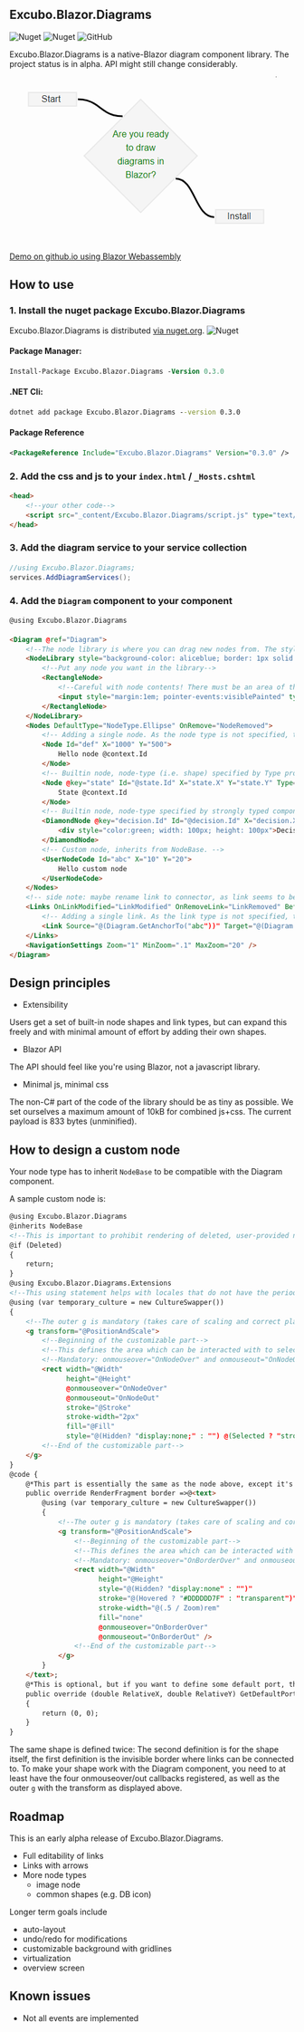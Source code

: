 ## Excubo.Blazor.Diagrams

![Nuget](https://img.shields.io/nuget/v/Excubo.Blazor.Diagrams)
![Nuget](https://img.shields.io/nuget/dt/Excubo.Blazor.Diagrams)
![GitHub](https://img.shields.io/github/license/excubo-ag/Blazor.Diagrams)

Excubo.Blazor.Diagrams is a native-Blazor diagram component library. The project status is in alpha. API might still change considerably.

![Ready to install?](screenshot.png)

[Demo on github.io using Blazor Webassembly](https://excubo-ag.github.io/Blazor.Diagrams/)

## How to use

### 1. Install the nuget package Excubo.Blazor.Diagrams

Excubo.Blazor.Diagrams is distributed [via nuget.org](https://www.nuget.org/packages/Excubo.Blazor.Diagrams/).
![Nuget](https://img.shields.io/nuget/v/Excubo.Blazor.Diagrams)

#### Package Manager:
```ps
Install-Package Excubo.Blazor.Diagrams -Version 0.3.0
```

#### .NET Cli:
```cmd
dotnet add package Excubo.Blazor.Diagrams --version 0.3.0
```

#### Package Reference
```xml
<PackageReference Include="Excubo.Blazor.Diagrams" Version="0.3.0" />
```

### 2. Add the css and js to your `index.html` / `_Hosts.cshtml`

```html
<head>
    <!--your other code-->
    <script src="_content/Excubo.Blazor.Diagrams/script.js" type="text/javascript"></script>
</head>
```

### 3. Add the diagram service to your service collection

```cs
//using Excubo.Blazor.Diagrams;
services.AddDiagramServices();
```

### 4. Add the `Diagram` component to your component

```html
@using Excubo.Blazor.Diagrams

<Diagram @ref="Diagram">
    <!--The node library is where you can drag new nodes from. The style is fully customizable-->
    <NodeLibrary style="background-color: aliceblue; border: 1px solid blue;" Orientation="Orientation.Vertical">
        <!--Put any node you want in the library-->
        <RectangleNode>
            <!--Careful with node contents! There must be an area of the node where the node is draggable, so only a bare minimum of node content should receive pointer events-->
            <input style="margin:1em; pointer-events:visiblePainted" type="text" />
        </RectangleNode>
    </NodeLibrary>
    <Nodes DefaultType="NodeType.Ellipse" OnRemove="NodeRemoved">
        <!-- Adding a single node. As the node type is not specified, the type is taken from the default node type as defined in diagram's node collection. If that's missing, it defaults to Rectangle. In this case, we'll get an ellipse -->
        <Node Id="def" X="1000" Y="500">
            Hello node @context.Id
        </Node>
        <!-- Builtin node, node-type (i.e. shape) specified by Type property -->
        <Node @key="state" Id="@state.Id" X="state.X" Y="state.Y" Type="NodeType.Rectangle">
            State @context.Id
        </Node>
        <!-- Builtin node, node-type specified by strongly typed component -->
        <DiamondNode @key="decision.Id" Id="@decision.Id" X="decision.X" Y="decision.Y">
            <div style="color:green; width: 100px; height: 100px">Decision @decision.Id</div>
        </DiamondNode>
        <!-- Custom node, inherits from NodeBase. -->
        <UserNodeCode Id="abc" X="10" Y="20">
            Hello custom node
        </UserNodeCode>
    </Nodes>
    <!-- side note: maybe rename link to connector, as link seems to be a special tag, so auto-correct corrects Link to link all the time. -->
    <Links OnLinkModified="LinkModified" OnRemoveLink="LinkRemoved" BeforeRemoveLink="BeforeLinkRemoved" OnAddLink="LinkAdded" DefaultType="LinkType.Curved">
        <!-- Adding a single link. As the link type is not specified, the type is taken from the default link type as defined in diagram. If that's missing, it defaults to Straight. In this case, we'll get a curved link -->
        <Link Source="@(Diagram.GetAnchorTo("abc"))" Target="@(Diagram.GetAnchorTo("def"))" />
    </Links>
    <NavigationSettings Zoom="1" MinZoom=".1" MaxZoom="20" />
</Diagram>
```

## Design principles

- Extensibility

Users get a set of built-in node shapes and link types, but can expand this freely and with minimal amount of effort by adding their own shapes.

- Blazor API

The API should feel like you're using Blazor, not a javascript library.

- Minimal js, minimal css

The non-C# part of the code of the library should be as tiny as possible. We set ourselves a maximum amount of 10kB for combined js+css. The current payload is 833 bytes (unminified).

## How to design a custom node

Your node type has to inherit `NodeBase` to be compatible with the Diagram component.

A sample custom node is:

```html
@using Excubo.Blazor.Diagrams
@inherits NodeBase
<!--This is important to prohibit rendering of deleted, user-provided nodes.-->
@if (Deleted)
{
    return;
}
@using Excubo.Blazor.Diagrams.Extensions
<!--This using statement helps with locales that do not have the period as decimal separator: The DOM expects the period as decimal separator.-->
@using (var temporary_culture = new CultureSwapper())
{
    <!--The outer g is mandatory (takes care of scaling and correct placement for you)-->
    <g transform="@PositionAndScale">
        <!--Beginning of the customizable part-->
        <!--This defines the area which can be interacted with to select/move the node. -->
        <!--Mandatory: onmouseover="OnNodeOver" and onmouseout="OnNodeOut" -->
        <rect width="@Width"
              height="@Height"
              @onmouseover="OnNodeOver"
              @onmouseout="OnNodeOut"
              stroke="@Stroke"
              stroke-width="2px"
              fill="@Fill"
              style="@(Hidden? "display:none;" : "") @(Selected ? "stroke-dasharray: 8 2; animation: diagram-node-selected 0.4s ease infinite;" : "")" />
        <!--End of the customizable part-->
    </g>
}
@code {
    @*This part is essentially the same as the node above, except it's just the border. This is where links can be connected to. This does not need to be equivalent to the border, but can be any shape.*@
    public override RenderFragment border =>@<text>
        @using (var temporary_culture = new CultureSwapper())
        {
            <!--The outer g is mandatory (takes care of scaling and correct placement for you)-->
            <g transform="@PositionAndScale">
                <!--Beginning of the customizable part-->
                <!--This defines the area which can be interacted with to create links To debug this, set the stroke to a visible color. fill is set to none so that only the border is interactive -->
                <!--Mandatory: onmouseover="OnBorderOver" and onmouseout="OnBorderOut" -->
                <rect width="@Width"
                      height="@Height"
                      style="@(Hidden? "display:none" : "")"
                      stroke="@(Hovered ? "#DDDDDD7F" : "transparent")"
                      stroke-width="@(.5 / Zoom)rem"
                      fill="none"
                      @onmouseover="OnBorderOver"
                      @onmouseout="OnBorderOut" />
                <!--End of the customizable part-->
            </g>
        }
    </text>;
    @*This is optional, but if you want to define some default port, this is how you do it. Defaults to (0, 0).*@
    public override (double RelativeX, double RelativeY) GetDefaultPort()
    {
        return (0, 0);
    }
}

```

The same shape is defined twice: The second definition is for the shape itself, the first definition is the invisible border where links can be connected to. To make your shape work with the Diagram component, you need to at least have the four onmouseover/out callbacks registered, as well as the outer `g` with the transform as displayed above.

## Roadmap

This is an early alpha release of Excubo.Blazor.Diagrams.

- Full editability of links
- Links with arrows
- More node types
    - image node
    - common shapes (e.g. DB icon)

Longer term goals include

- auto-layout
- undo/redo for modifications
- customizable background with gridlines
- virtualization
- overview screen

## Known issues

- Not all events are implemented

